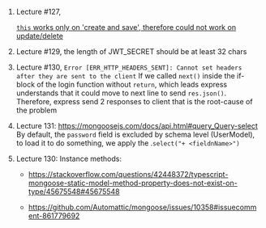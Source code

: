 1. Lecture #127,   

    [`this` works only on 'create and save', therefore could not work on update/delete](https://mongoosejs.com/docs/validation.html#update-validators-and-this)

2. Lecture #129, the length of JWT_SECRET should be at least 32 chars

3. Lecture #130, `Error [ERR_HTTP_HEADERS_SENT]: Cannot set headers after they are sent to the client`
    If we called `next()` inside the if-block of the login function without `return`, which leads express understands that it could move to next line to send `res.json()`. Therefore, express send 2 responses to client that is the root-cause of the problem

4. Lecture 131:
    https://mongoosejs.com/docs/api.html#query_Query-select
    By default, the `password` field is excluded by schema level (UserModel), to load it to do something, we apply the .`select("+ <fieldnName>")`

5. Lecture 130:
    Instance methods: 
    -   https://stackoverflow.com/questions/42448372/typescript-mongoose-static-model-method-property-does-not-exist-on-type/45675548#45675548
    
    -   https://github.com/Automattic/mongoose/issues/10358#issuecomment-861779692
